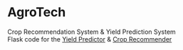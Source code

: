 # AgroTech

Crop Recommendation System & Yield Prediction System <br>
Flask code for the [Yield Predictor](https://github.com/SwekeR-463/Yield-Predictor) & [Crop Recommender](https://github.com/SwekeR-463/Crop-Recommender)
